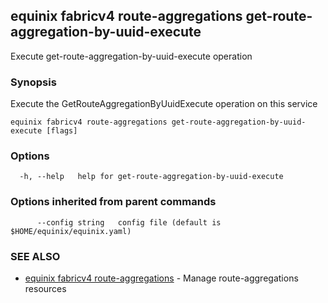 ## equinix fabricv4 route-aggregations get-route-aggregation-by-uuid-execute

Execute get-route-aggregation-by-uuid-execute operation

### Synopsis

Execute the GetRouteAggregationByUuidExecute operation on this service

```
equinix fabricv4 route-aggregations get-route-aggregation-by-uuid-execute [flags]
```

### Options

```
  -h, --help   help for get-route-aggregation-by-uuid-execute
```

### Options inherited from parent commands

```
      --config string   config file (default is $HOME/equinix/equinix.yaml)
```

### SEE ALSO

* [equinix fabricv4 route-aggregations](equinix_fabricv4_route-aggregations.md)	 - Manage route-aggregations resources

